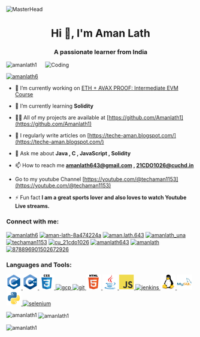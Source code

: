 ![MasterHead](https://miro.medium.com/v2/resize:fit:720/0*7Q3yvSIv_t0ioJ-Z.gif)
<h1 align="center">Hi 👋, I'm Aman Lath</h1>
<h3 align="center">A passionate learner from India</h3>

<img align="right" alt="Coding" width="400" src="https://miro.medium.com/v2/resize:fit:640/0*VdGSN-BnfkptC63j.gif">

<p align="left"> <img src="https://komarev.com/ghpvc/?username=amanlath1&label=Profile%20views&color=0e75b6&style=flat" alt="amanlath1" /> </p>


<p align="left"> <a href="https://twitter.com/amanlath6" target="blank"><img src="https://img.shields.io/twitter/follow/amanlath6?logo=twitter&style=for-the-badge" alt="amanlath6" /></a> </p>

- 🔭 I’m currently working on [ETH + AVAX PROOF: Intermediate EVM Course](https://github.com/Amanlath1/ETH-AVAX-PROOF)

- 🌱 I’m currently learning **Solidity**

- 👨‍💻 All of my projects are available at [https://github.com/Amanlath1](https://github.com/Amanlath1)

- 📝 I regularly write articles on [https://teche-aman.blogspot.com/](https://teche-aman.blogspot.com/)

- 💬 Ask me about **Java , C , JavaScript , Solidity**

- 📫 How to reach me **amanlath643@gmail.com , 21CDO1026@cuchd.in**

- Go to my youtube Channel [https://youtube.com/@techaman1153](https://youtube.com/@techaman1153)

- ⚡ Fun fact **I am a great sports lover and also loves to watch Youtube Live streams.**

<h3 align="left">Connect with me:</h3>
<p align="left">
<a href="https://twitter.com/amanlath6" target="blank"><img align="center" src="https://raw.githubusercontent.com/rahuldkjain/github-profile-readme-generator/master/src/images/icons/Social/twitter.svg" alt="amanlath6" height="30" width="40" /></a>
<a href="https://linkedin.com/in/aman-lath-8a474224a" target="blank"><img align="center" src="https://raw.githubusercontent.com/rahuldkjain/github-profile-readme-generator/master/src/images/icons/Social/linked-in-alt.svg" alt="aman-lath-8a474224a" height="30" width="40" /></a>
<a href="https://fb.com/aman.lath.643" target="blank"><img align="center" src="https://raw.githubusercontent.com/rahuldkjain/github-profile-readme-generator/master/src/images/icons/Social/facebook.svg" alt="aman.lath.643" height="30" width="40" /></a>
<a href="https://instagram.com/amanlath_una" target="blank"><img align="center" src="https://raw.githubusercontent.com/rahuldkjain/github-profile-readme-generator/master/src/images/icons/Social/instagram.svg" alt="amanlath_una" height="30" width="40" /></a>
<a href="https://www.youtube.com/c/techaman1153" target="blank"><img align="center" src="https://raw.githubusercontent.com/rahuldkjain/github-profile-readme-generator/master/src/images/icons/Social/youtube.svg" alt="techaman1153" height="30" width="40" /></a>
<a href="https://www.codechef.com/users/cu_21cdo1026" target="blank"><img align="center" src="https://cdn.jsdelivr.net/npm/simple-icons@3.1.0/icons/codechef.svg" alt="cu_21cdo1026" height="30" width="40" /></a>
<a href="https://www.hackerrank.com/amanlath643" target="blank"><img align="center" src="https://raw.githubusercontent.com/rahuldkjain/github-profile-readme-generator/master/src/images/icons/Social/hackerrank.svg" alt="amanlath643" height="30" width="40" /></a>
<a href="https://www.leetcode.com/amanlath" target="blank"><img align="center" src="https://raw.githubusercontent.com/rahuldkjain/github-profile-readme-generator/master/src/images/icons/Social/leet-code.svg" alt="amanlath" height="30" width="40" /></a>
<a href="https://discord.gg/878896901502672926" target="blank"><img align="center" src="https://raw.githubusercontent.com/rahuldkjain/github-profile-readme-generator/master/src/images/icons/Social/discord.svg" alt="878896901502672926" height="30" width="40" /></a>
</p>

<h3 align="left">Languages and Tools:</h3>
<p align="left"> <a href="https://www.cprogramming.com/" target="_blank" rel="noreferrer"> <img src="https://raw.githubusercontent.com/devicons/devicon/master/icons/c/c-original.svg" alt="c" width="40" height="40"/> </a> <a href="https://www.w3schools.com/cpp/" target="_blank" rel="noreferrer"> <img src="https://raw.githubusercontent.com/devicons/devicon/master/icons/cplusplus/cplusplus-original.svg" alt="cplusplus" width="40" height="40"/> </a> <a href="https://www.w3schools.com/css/" target="_blank" rel="noreferrer"> <img src="https://raw.githubusercontent.com/devicons/devicon/master/icons/css3/css3-original-wordmark.svg" alt="css3" width="40" height="40"/> </a> <a href="https://cloud.google.com" target="_blank" rel="noreferrer"> <img src="https://www.vectorlogo.zone/logos/google_cloud/google_cloud-icon.svg" alt="gcp" width="40" height="40"/> </a> <a href="https://git-scm.com/" target="_blank" rel="noreferrer"> <img src="https://www.vectorlogo.zone/logos/git-scm/git-scm-icon.svg" alt="git" width="40" height="40"/> </a> <a href="https://www.w3.org/html/" target="_blank" rel="noreferrer"> <img src="https://raw.githubusercontent.com/devicons/devicon/master/icons/html5/html5-original-wordmark.svg" alt="html5" width="40" height="40"/> </a> <a href="https://www.java.com" target="_blank" rel="noreferrer"> <img src="https://raw.githubusercontent.com/devicons/devicon/master/icons/java/java-original.svg" alt="java" width="40" height="40"/> </a> <a href="https://developer.mozilla.org/en-US/docs/Web/JavaScript" target="_blank" rel="noreferrer"> <img src="https://raw.githubusercontent.com/devicons/devicon/master/icons/javascript/javascript-original.svg" alt="javascript" width="40" height="40"/> </a> <a href="https://www.jenkins.io" target="_blank" rel="noreferrer"> <img src="https://www.vectorlogo.zone/logos/jenkins/jenkins-icon.svg" alt="jenkins" width="40" height="40"/> </a> <a href="https://www.linux.org/" target="_blank" rel="noreferrer"> <img src="https://raw.githubusercontent.com/devicons/devicon/master/icons/linux/linux-original.svg" alt="linux" width="40" height="40"/> </a> <a href="https://www.mysql.com/" target="_blank" rel="noreferrer"> <img src="https://raw.githubusercontent.com/devicons/devicon/master/icons/mysql/mysql-original-wordmark.svg" alt="mysql" width="40" height="40"/> </a> <a href="https://www.python.org" target="_blank" rel="noreferrer"> <img src="https://raw.githubusercontent.com/devicons/devicon/master/icons/python/python-original.svg" alt="python" width="40" height="40"/> </a> <a href="https://www.selenium.dev" target="_blank" rel="noreferrer"> <img src="https://raw.githubusercontent.com/detain/svg-logos/780f25886640cef088af994181646db2f6b1a3f8/svg/selenium-logo.svg" alt="selenium" width="40" height="40"/> </a> </p>

<p><img align="left" src="https://github-readme-stats.vercel.app/api/top-langs?username=amanlath1&show_icons=true&locale=en&layout=compact" alt="amanlath1" /></p>

<p>&nbsp;<img align="center" src="https://github-readme-stats.vercel.app/api?username=amanlath1&show_icons=true&locale=en" alt="amanlath1" /></p>

<p><img align="center" src="https://github-readme-streak-stats.herokuapp.com/?user=amanlath1&" alt="amanlath1" /></p>
